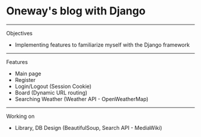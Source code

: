 # Oneway's blog with Django

***
Objectives
- Implementing features to familiarize myself with the Django framework
***
Features
 - Main page
 - Register
 - Login/Logout (Session Cookie)
 - Board (Dynamic URL routing)
 - Searching Weather (Weather API - OpenWeatherMap)
***
Working on
 - Library, DB Design (BeautifulSoup, Search API - MediaWiki)